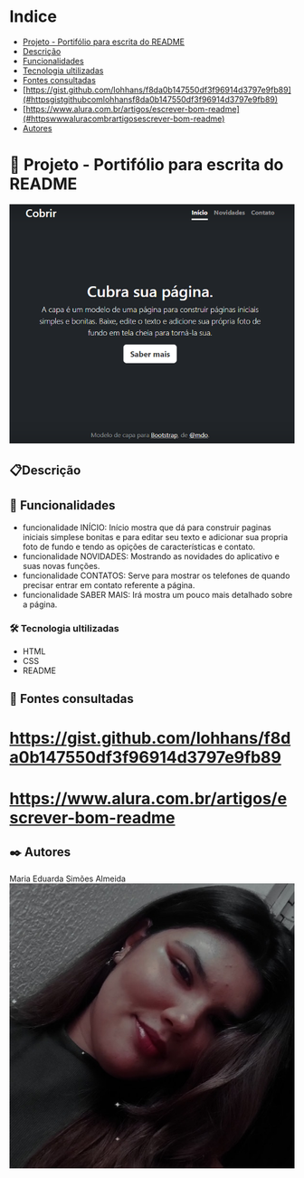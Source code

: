 # Indice

* [Projeto - Portifólio para escrita do README](#projeto---portif%C3%B3lio-para-escrita-do-readme)  
* [Descrição](#descri%C3%A7%C3%A3o)  
* [Funcionalidades](#funcionalidades)  
* [Tecnologia ultilizadas](#tecnologia-ultilizadas)   
* [Fontes consultadas](#fontes-consultadas)   
* [https://gist.github.com/lohhans/f8da0b147550df3f96914d3797e9fb89](#httpsgistgithubcomlohhansf8da0b147550df3f96914d3797e9fb89)  
* [https://www.alura.com.br/artigos/escrever-bom-readme](#httpswwwaluracombrartigosescrever-bom-readme)    
* [Autores](#autores)  

# 🚀 Projeto - Portifólio para escrita do README
![imagem](img/capa.png)

## 📋Descrição 
  

## 🔧 Funcionalidades
* funcionalidade INÍCIO:
Início mostra que dá para construir paginas iniciais simplese bonitas e para editar seu texto e adicionar sua propria foto de fundo e tendo as opições de características e contato.
* funcionalidade NOVIDADES:
Mostrando as novidades do aplicativo e suas novas funções.
* funcionalidade CONTATOS:
Serve para mostrar os telefones de quando precisar entrar em contato referente a página.
* funcionalidade SABER MAIS:
Irá mostra um pouco mais detalhado sobre a página.

### 🛠️ Tecnologia ultilizadas 
* HTML  
* CSS  
* README

## 📄 Fontes consultadas 

# https://gist.github.com/lohhans/f8da0b147550df3f96914d3797e9fb89

# https://www.alura.com.br/artigos/escrever-bom-readme


## ✒️ Autores
Maria Eduarda Simões Almeida 
![imagem](img/autora.jpeg)

